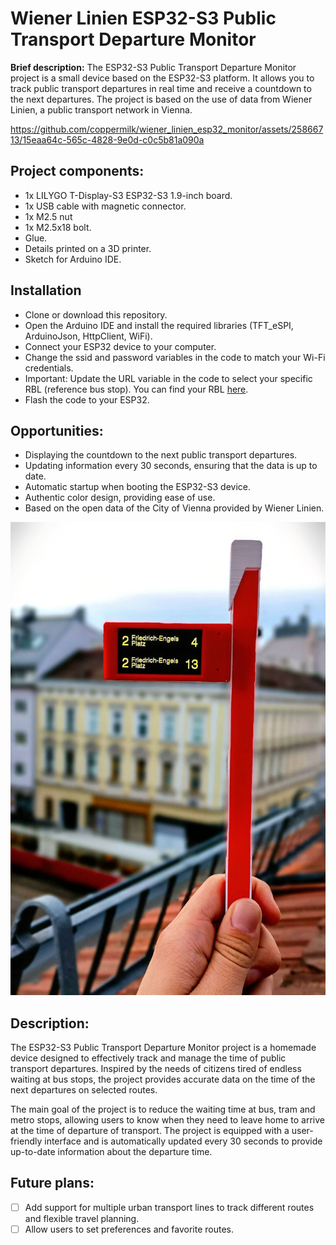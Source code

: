 # Wiener Linien ESP32-S3 Public Transport Departure Monitor

**Brief description:** The ESP32-S3 Public Transport Departure Monitor project is a small device based on the ESP32-S3 platform. It allows you to track public transport departures in real time and receive a countdown to the next departures. The project is based on the use of data from Wiener Linien, a public transport network in Vienna.

https://github.com/coppermilk/wiener_linien_esp32_monitor/assets/25866713/15eaa64c-565c-4828-9e0d-c0c5b81a090a

## Project components:
- 1x LILYGO T-Display-S3 ESP32-S3 1.9-inch board.
- 1x USB cable with magnetic connector.
- 1x M2.5 nut 
- 1x M2.5x18 bolt.
- Glue.
- Details printed on a 3D printer.
- Sketch for Arduino IDE.

## Installation
- Clone or download this repository.
- Open the Arduino IDE and install the required libraries (TFT_eSPI, ArduinoJson, HttpClient, WiFi).
- Connect your ESP32 device to your computer.
- Change the ssid and password variables in the code to match your Wi-Fi credentials.
- Important: Update the URL variable in the code to select your specific RBL (reference bus stop). You can find your RBL [here](https://till.mabe.at/rbl/?line=102&station=4909).
- Flash the code to your ESP32.

## Opportunities:
- Displaying the countdown to the next public transport departures.
- Updating information every 30 seconds, ensuring that the data is up to date.
- Automatic startup when booting the ESP32-S3 device.
- Authentic color design, providing ease of use.
- Based on the open data of the City of Vienna provided by Wiener Linien.

![Wien Liner Monitor](img/monitor.jpeg)

## Description:
The ESP32-S3 Public Transport Departure Monitor project is a homemade device designed to effectively track and manage the time of public transport departures. Inspired by the needs of citizens tired of endless waiting at bus stops, the project provides accurate data on the time of the next departures on selected routes.

The main goal of the project is to reduce the waiting time at bus, tram and metro stops, allowing users to know when they need to leave home to arrive at the time of departure of transport. The project is equipped with a user-friendly interface and is automatically updated every 30 seconds to provide up-to-date information about the departure time.

## Future plans:
- [ ] Add support for multiple urban transport lines to track different routes and flexible travel planning.
- [ ] Allow users to set preferences and favorite routes.
